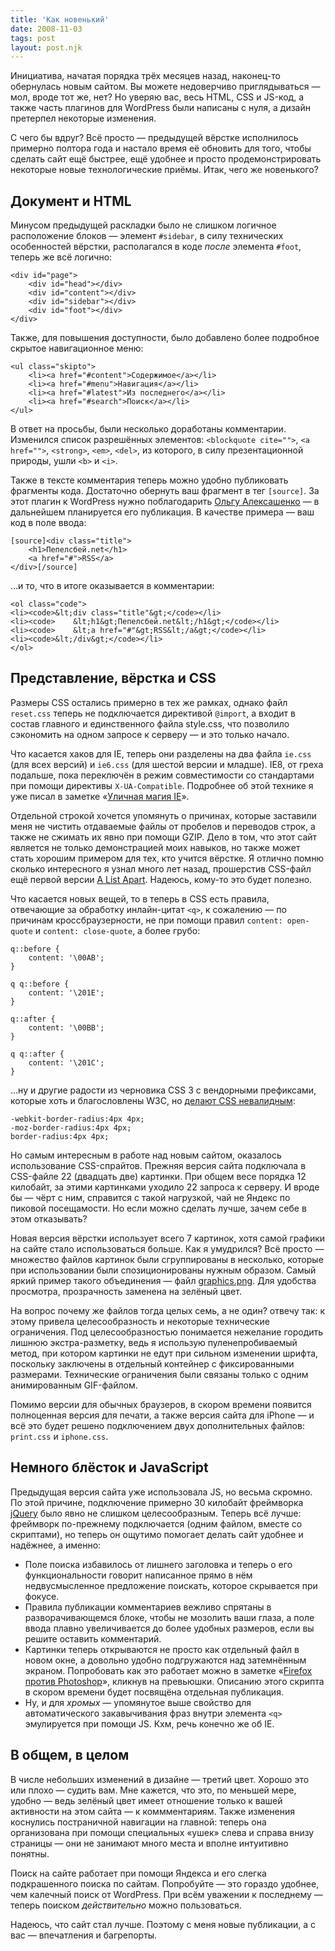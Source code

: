 ```yaml
---
title: 'Как новенький'
date: 2008-11-03
tags: post
layout: post.njk
---
```


Инициатива, начатая порядка трёх месяцев назад, наконец-то обернулась новым сайтом. Вы можете недоверчиво приглядываться — мол, вроде тот же, нет? Но уверяю вас, весь HTML, CSS и JS-код, а также часть плагинов для WordPress были написаны с нуля, а дизайн претерпел некоторые изменения.

С чего бы вдруг? Всё просто — предыдущей вёрстке исполнилось примерно полтора года и настало время её обновить для того, чтобы сделать сайт ещё быстрее, ещё удобнее и просто продемонстрировать некоторые новые технологические приёмы. Итак, чего же новенького?

## Документ и HTML

Минусом предыдущей раскладки было не слишком логичное расположение блоков — элемент `#sidebar`, в силу технических особенностей вёрстки, располагался в коде _после_ элемента `#foot`, теперь же всё логично:

    <div id="page">
        <div id="head"></div>
        <div id="content"></div>
        <div id="sidebar"></div>
        <div id="foot"></div>
    </div>

Также, для повышения доступности, было добавлено более подробное скрытое навигационное меню:

    <ul class="skipto">
        <li><a href="#content">Содержимое</a></li>
        <li><a href="#menu">Навигация</a></li>
        <li><a href="#latest">Из последнего</a></li>
        <li><a href="#search">Поиск</a></li>
    </ul>

В ответ на просьбы, были несколько доработаны комментарии. Изменился список разрешённых элементов: `<blockquote cite="">`, `<a href="">`, `<strong>`, `<em>`, `<del>`, из которого, в силу презентационной природы, ушли `<b>` и `<i>`.

Также в тексте комментария теперь можно удобно публиковать фрагменты кода. Достаточно обернуть ваш фрагмент в тег `[source]`. За этот плагин к WordPress нужно поблагодарить [Ольгу Алексашенко](http://engel-t.moikrug.ru/) — в дальнейшем планируется его публикация. В качестве примера — ваш код в поле ввода:

    [source]<div class="title">
        <h1>Пепелсбей.net</h1>
        <a href="#">RSS</a>
    </div>[/source]

…и то, что в итоге оказывается в комментарии:

    <ol class="code">
    <li><code>&lt;div class="title"&gt;</code></li>
    <li><code>    &lt;h1&gt;Пепелсбей.net&lt;/h1&gt;</code></li>
    <li><code>    &lt;a href="#"&gt;RSS&lt;/a&gt;</code></li>
    <li><code>&lt;/div&gt;</code></li>
    </ol>

## Представление, вёрстка и CSS

Размеры CSS остались примерно в тех же рамках, однако файл `reset.css` теперь не подключается директивой `@import`, а входит в состав главного и единственного файла style.css, что позволило сэкономить на одном запросе к серверу — и это только начало.

Что касается хаков для IE, теперь они разделены на два файла `ie.css` (для всех версий) и `ie6.css` (для шестой версии и младше). IE8, от греха подальше, пока переключён в режим совместимости со стандартами при помощи директивы `X-UA-Compatible`. Подробнее об этой технике я уже писал в заметке «[Уличная магия IE](/blog/ie-street-magic/)».

Отдельной строкой хочется упомянуть о причинах, которые заставили меня не чистить отдаваемые файлы от пробелов и переводов строк, а также не сжимать их явно при помощи GZIP. Дело в том, что этот сайт является не только демонстрацией моих навыков, но также может стать хорошим примером для тех, кто учится вёрстке. Я отлично помню сколько интересного я узнал много лет назад, прошерстив CSS-файл ещё первой версии [A List Apart](http://alistapart.com/). Надеюсь, кому-то это будет полезно.

Что касается новых вещей, то в теперь в CSS есть правила, отвечающие за обработку инлайн-цитат `<q>`, к сожалению — по причинам кроссбраузерности, не при помощи правил `content: open-quote` и `content: close-quote`, а более грубо:

    q::before {
        content: '\00AB';
    }

    q q::before {
        content: '\201E';
    }

    q::after {
        content: '\00BB';
    }

    q q::after {
        content: '\201C';
    }

…ну и другие радости из черновика CSS 3 с вендорными префиксами, которые хоть и благословлены W3C, но [делают CSS невалидным](http://jigsaw.w3.org/css-validator/validator?uri=http%3A%2F%2Fpepelsbey.net%2F%3Fp%3D268%26preview%3Dtrue):

    -webkit-border-radius:4px 4px;
    -moz-border-radius:4px 4px;
    border-radius:4px 4px;

Но самым интересным в работе над новым сайтом, оказалось использование CSS-спрайтов. Прежняя версия сайта подключала в CSS-файле 22 (двадцать две) картинки. При общем весе порядка 12 килобайт, за этими картинками уходило 22 запроса к серверу. И вроде бы — чёрт с ним, справится с такой нагрузкой, чай не Яндекс по пиковой посещамости. Но если можно сделать лучше, зачем себе в этом отказывать?

Новая версия вёрстки использует всего 7 картинок, хотя самой графики на сайте стало использоваться больше. Как я умудрился? Всё просто — множество файлов картинок были сгруппированы в несколько, которые при использовании были спозиционированы нужным образом. Самый яркий пример такого объединения — файл [graphics.png](images/graphics.png). Для удобства просмотра, прозрачность заменена на зелёный цвет.

На вопрос почему же файлов тогда целых семь, а не один? отвечу так: к этому привела целесообразность и некоторые технические ограничения. Под целесообразностью понимается нежелание городить лишнюю экстра-разметку, ведь я использую пуленепробиваемый метод, при котором картинки не едут при сильном изменении шрифта, поскольку заключены в отдельный контейнер с фиксированными размерами. Технические ограничения были связаны только с одним анимированным GIF-файлом.

Помимо версии для обычных браузеров, в скором времени появится полноценная версия для печати, а также версия сайта для iPhone — и всё это будет решено подключением двух дополнительных файлов: `print.css` и `iphone.css`.

## Немного блёсток и JavaScript

Предыдущая версия сайта уже использовала JS, но весьма скромно. По этой причине, подключение примерно 30 килобайт фреймворка [jQuery](http://jquery.com/) было явно не слишком целесообразным. Теперь всё лучше: фреймворк по-прежнему подключается (одним файлом, вместе со скриптами), но теперь он ощутимо помогает делать сайт удобнее и надёжнее, а именно:

- Поле поиска избавилось от лишнего заголовка и теперь о его функциональности говорит написанное прямо в нём недвусмысленное предложение поискать, которое скрывается при фокусе.
- Правила публикации комментариев вежливо спрятаны в разворачивающемся блоке, чтобы не мозолить ваши глаза, а поле ввода плавно увеличивается до более удобных размеров, если вы решите оставить комментарий.
- Картинки теперь открываются не просто как отдельный файл в новом окне, а довольно удобно подгружаются над затемнённым экраном. Попробовать как это работает можно в заметке «[Firefox против Photoshop](/blog/firefox-vs-photoshop/)», кликнув на превьюшки. Описанию этого скрипта в скором времени будет посвящёна отдельная публикация.
- Ну, и для _хромых_ — упомянутое выше свойство для автоматического закавычивания фраз внутри элемента `<q>` эмулируется при помощи JS. Кхм, речь конечно же об IE.

## В общем, в целом

В числе небольших изменений в дизайне — третий цвет. Хорошо это или плохо — судить вам. Мне кажется, что это, по меньшей мере, удобно — ведь зелёный цвет имеет отношение только к вашей активности на этом сайта — к коммментариям. Также изменения коснулись постраничной навигации на главной: теперь она организована при помощи специальных «ушек» слева и справа внизу страницы — они не занимают много места и вполне интуитивно понятны.

Поиск на сайте работает при помощи Яндекса и его слегка подкрашенного поиска по сайтам. Попробуйте — это гораздо удобнее, чем калечный поиск от WordPress. При всём уважении к последнему — теперь поиском _действительно_ можно пользоваться.

Надеюсь, что сайт стал лучше. Поэтому с меня новые публикации, а с вас — впечатления и багрепорты.
